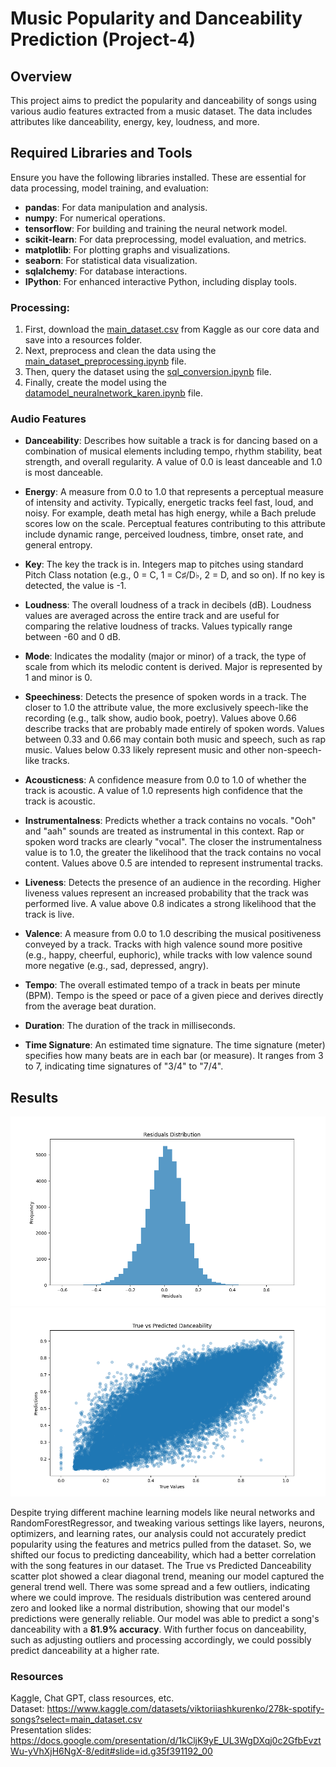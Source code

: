 # Music Popularity and Danceability Prediction (Project-4)

## Overview

This project aims to predict the popularity and danceability of songs using various audio features extracted from a music dataset. The data includes attributes like danceability, energy, key, loudness, and more.

## Required Libraries and Tools

Ensure you have the following libraries installed. These are essential for data processing, model training, and evaluation:

- **pandas**: For data manipulation and analysis.
- **numpy**: For numerical operations.
- **tensorflow**: For building and training the neural network model.
- **scikit-learn**: For data preprocessing, model evaluation, and metrics.
- **matplotlib**: For plotting graphs and visualizations.
- **seaborn**: For statistical data visualization.
- **sqlalchemy**: For database interactions.
- **IPython**: For enhanced interactive Python, including display tools.


### Processing:

1. First, download the [main_dataset.csv](resources/main_dataset.csv) from Kaggle as our core data and save into a resources folder.
2. Next, preprocess and clean the data using the [main_dataset_preprocessing.ipynb](./main_dataset_preprocessing.ipynb) file.
3. Then, query the dataset using the [sql_conversion.ipynb](./sql_conversion.ipynb) file.
4. Finally, create the model using the [datamodel_neuralnetwork_karen.ipynb](./datamodel_neuralnetwork_karen.ipynb) file.


### Audio Features

- **Danceability**: Describes how suitable a track is for dancing based on a combination of musical elements including tempo, rhythm stability, beat strength, and overall regularity. A value of 0.0 is least danceable and 1.0 is most danceable.

- **Energy**: A measure from 0.0 to 1.0 that represents a perceptual measure of intensity and activity. Typically, energetic tracks feel fast, loud, and noisy. For example, death metal has high energy, while a Bach prelude scores low on the scale. Perceptual features contributing to this attribute include dynamic range, perceived loudness, timbre, onset rate, and general entropy.

- **Key**: The key the track is in. Integers map to pitches using standard Pitch Class notation (e.g., 0 = C, 1 = C♯/D♭, 2 = D, and so on). If no key is detected, the value is -1.

- **Loudness**: The overall loudness of a track in decibels (dB). Loudness values are averaged across the entire track and are useful for comparing the relative loudness of tracks. Values typically range between -60 and 0 dB.

- **Mode**: Indicates the modality (major or minor) of a track, the type of scale from which its melodic content is derived. Major is represented by 1 and minor is 0.

- **Speechiness**: Detects the presence of spoken words in a track. The closer to 1.0 the attribute value, the more exclusively speech-like the recording (e.g., talk show, audio book, poetry). Values above 0.66 describe tracks that are probably made entirely of spoken words. Values between 0.33 and 0.66 may contain both music and speech, such as rap music. Values below 0.33 likely represent music and other non-speech-like tracks.

- **Acousticness**: A confidence measure from 0.0 to 1.0 of whether the track is acoustic. A value of 1.0 represents high confidence that the track is acoustic.

- **Instrumentalness**: Predicts whether a track contains no vocals. "Ooh" and "aah" sounds are treated as instrumental in this context. Rap or spoken word tracks are clearly "vocal". The closer the instrumentalness value is to 1.0, the greater the likelihood that the track contains no vocal content. Values above 0.5 are intended to represent instrumental tracks.

- **Liveness**: Detects the presence of an audience in the recording. Higher liveness values represent an increased probability that the track was performed live. A value above 0.8 indicates a strong likelihood that the track is live.

- **Valence**: A measure from 0.0 to 1.0 describing the musical positiveness conveyed by a track. Tracks with high valence sound more positive (e.g., happy, cheerful, euphoric), while tracks with low valence sound more negative (e.g., sad, depressed, angry).

- **Tempo**: The overall estimated tempo of a track in beats per minute (BPM). Tempo is the speed or pace of a given piece and derives directly from the average beat duration.

- **Duration**: The duration of the track in milliseconds.

- **Time Signature**: An estimated time signature. The time signature (meter) specifies how many beats are in each bar (or measure). It ranges from 3 to 7, indicating time signatures of "3/4" to "7/4".



## Results
![residuals_distribution](images/residuals_distribution.png)   ![true_vs_predicted_danceability](images/true_vs_predicted_danceability.png)


Despite trying different machine learning models like neural networks and RandomForestRegressor, and tweaking various settings like layers, neurons, optimizers, and learning rates, our analysis could not accurately predict popularity using the features and metrics pulled from the dataset. So, we shifted our focus to predicting danceability, which had a better correlation with the song features in our dataset. The True vs Predicted Danceability scatter plot showed a clear diagonal trend, meaning our model captured the general trend well. There was some spread and a few outliers, indicating where we could improve. The residuals distribution was centered around zero and looked like a normal distribution, showing that our model's predictions were generally reliable. Our model was able to predict a song's danceability with a **81.9% accuracy**. With further focus on danceability, such as adjusting outliers and processing accordingly, we could possibly predict danceability at a higher rate.


### Resources
Kaggle, Chat GPT, class resources, etc. \
Dataset: https://www.kaggle.com/datasets/viktoriiashkurenko/278k-spotify-songs?select=main_dataset.csv \
Presentation slides: https://docs.google.com/presentation/d/1kCljK9yE_UL3WgDXqj0c2GfbEvztWu-yVhXjH6NgX-8/edit#slide=id.g35f391192_00
